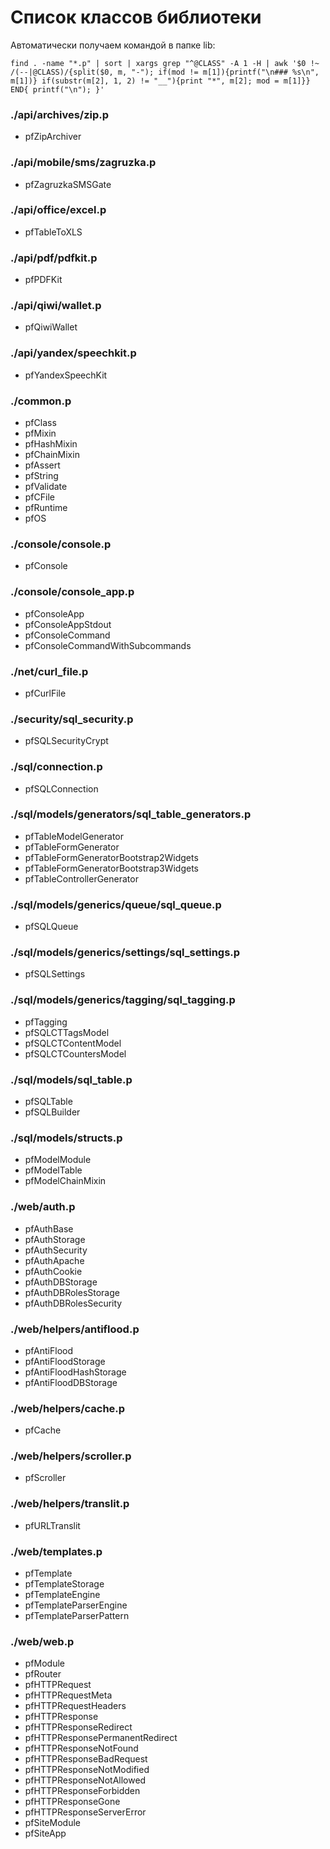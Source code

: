 Список классов библиотеки
=========================

Автоматически получаем командой в папке lib:
````
find . -name "*.p" | sort | xargs grep "^@CLASS" -A 1 -H | awk '$0 !~ /(--|@CLASS)/{split($0, m, "-"); if(mod != m[1]){printf("\n### %s\n", m[1])} if(substr(m[2], 1, 2) != "__"){print "*", m[2]; mod = m[1]}} END{ printf("\n"); }'
````

### ./api/archives/zip.p
* pfZipArchiver

### ./api/mobile/sms/zagruzka.p
* pfZagruzkaSMSGate

### ./api/office/excel.p
* pfTableToXLS

### ./api/pdf/pdfkit.p
* pfPDFKit

### ./api/qiwi/wallet.p
* pfQiwiWallet

### ./api/yandex/speechkit.p
* pfYandexSpeechKit

### ./common.p
* pfClass
* pfMixin
* pfHashMixin
* pfChainMixin
* pfAssert
* pfString
* pfValidate
* pfCFile
* pfRuntime
* pfOS

### ./console/console.p
* pfConsole

### ./console/console_app.p
* pfConsoleApp
* pfConsoleAppStdout
* pfConsoleCommand
* pfConsoleCommandWithSubcommands

### ./net/curl_file.p
* pfCurlFile

### ./security/sql_security.p
* pfSQLSecurityCrypt

### ./sql/connection.p
* pfSQLConnection

### ./sql/models/generators/sql_table_generators.p
* pfTableModelGenerator
* pfTableFormGenerator
* pfTableFormGeneratorBootstrap2Widgets
* pfTableFormGeneratorBootstrap3Widgets
* pfTableControllerGenerator

### ./sql/models/generics/queue/sql_queue.p
* pfSQLQueue

### ./sql/models/generics/settings/sql_settings.p
* pfSQLSettings

### ./sql/models/generics/tagging/sql_tagging.p
* pfTagging
* pfSQLCTTagsModel
* pfSQLCTContentModel
* pfSQLCTCountersModel

### ./sql/models/sql_table.p
* pfSQLTable
* pfSQLBuilder

### ./sql/models/structs.p
* pfModelModule
* pfModelTable
* pfModelChainMixin

### ./web/auth.p
* pfAuthBase
* pfAuthStorage
* pfAuthSecurity
* pfAuthApache
* pfAuthCookie
* pfAuthDBStorage
* pfAuthDBRolesStorage
* pfAuthDBRolesSecurity

### ./web/helpers/antiflood.p
* pfAntiFlood
* pfAntiFloodStorage
* pfAntiFloodHashStorage
* pfAntiFloodDBStorage

### ./web/helpers/cache.p
* pfCache

### ./web/helpers/scroller.p
* pfScroller

### ./web/helpers/translit.p
* pfURLTranslit

### ./web/templates.p
* pfTemplate
* pfTemplateStorage
* pfTemplateEngine
* pfTemplateParserEngine
* pfTemplateParserPattern

### ./web/web.p
* pfModule
* pfRouter
* pfHTTPRequest
* pfHTTPRequestMeta
* pfHTTPRequestHeaders
* pfHTTPResponse
* pfHTTPResponseRedirect
* pfHTTPResponsePermanentRedirect
* pfHTTPResponseNotFound
* pfHTTPResponseBadRequest
* pfHTTPResponseNotModified
* pfHTTPResponseNotAllowed
* pfHTTPResponseForbidden
* pfHTTPResponseGone
* pfHTTPResponseServerError
* pfSiteModule
* pfSiteApp
